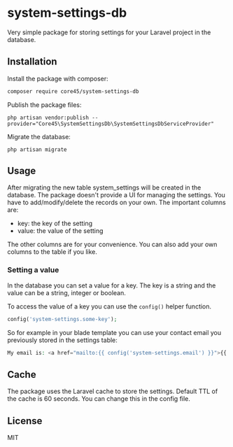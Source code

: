 # system-settings-db

Very simple package for storing settings for your Laravel project in the database.

## Installation

Install the package with composer:
```bash
composer require core45/system-settings-db
```

Publish the package files:
```
php artisan vendor:publish --provider="Core45\SystemSettingsDb\SystemSettingsDbServiceProvider"
```

Migrate the database:
```
php artisan migrate
```

## Usage
After migrating the new table system_settings will be created in the database. The package doesn't provide a UI for managing the settings. You have to add/modify/delete the records on your own.
The important columns are:
- key: the key of the setting
- value: the value of the setting

The other columns are for your convenience. You can also add your own columns to the table if you like.

### Setting a value
In the database you can set a value for a key. The key is a string and the value can be a string, integer or boolean.

To access the value of a key you can use the `config()` helper function.

```php
config('system-settings.some-key');
```
So for example in your blade template you can use your contact email you previously stored in the settings table:
```php
My email is: <a href="mailto:{{ config('system-settings.email') }}">{{ config('system-settings.email') }}</a>
```

## Cache
The package uses the Laravel cache to store the settings.
Default TTL of the cache is 60 seconds. You can change this in the config file.

## License
MIT
